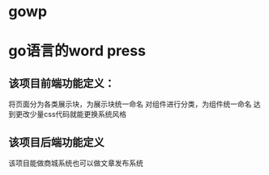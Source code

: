 # gowp
# go语言的word press
## 该项目前端功能定义：
将页面分为各类展示块，为展示块统一命名
对组件进行分类，为组件统一命名
达到更改少量css代码就能更换系统风格
## 该项目后端功能定义
该项目能做商城系统也可以做文章发布系统
